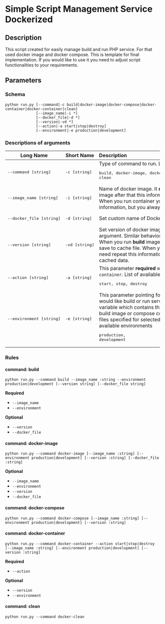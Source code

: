 # Simple Script Management Service Dockerized  

## Description 

This script created for easily manage build and run PHP service. For that  used docker image and docker compose. This is template for final implementation. If you would like to use it  you need to adjust script functionalities to your requirements.

## Parameters

### Schema

```shell
python run.py [--command|-c build|docker-image|docker-compose|docker-container|docker-container|clean]
              [--image_name|-i *]
              [--docker_file|-d *]
              [--version|-vd *]
              [--action|-a start|stop|destroy]
              [--environment|-e production|development]
```

### Descriptions of arguments

| **Long Name**                     | **Short Name**          | **Description**                                                                                                                                                                                                                                                                                                                |
|-----------------------------------|-------------------------|:-------------------------------------------------------------------------------------------------------------------------------------------------------------------------------------------------------------------------------------------------------------------------------------------------------------------------------|
| <pre>--command [string]</pre>     | <pre>-c [string]</pre>  | Type of command to run. List of available types: <pre>build, docker-image, docker-compose, docker-container, clean</pre>                                                                                                                                                                                                       |
| <pre>--image_name [string]</pre>  | <pre>-i [string]</pre>  | Name of docker image. It **required** when you **build** image after that this information save to cache file. When you run container you do not need repeat this information, but you always overwrite cached data.                                                                                                           |
| <pre>--docker_file [string]</pre> | <pre>-d [string]</pre>  | Set custom name of Dockerfile. Default is **Dockerfile**                                                                                                                                                                                                                                                                       |
| <pre>--version [string]</pre>     | <pre>-vd [string]</pre> | Set version of docker image. You can omit this argument. Similar behavior too `--image_name` argument. When you run **build** image after that this information save to cache file. When you run container you do not need repeat this information, but you always overwrite cached data.                                      |
| <pre>--action [string]</pre>      | <pre>-a [string]</pre>  | This parameter **required** when you run `docker-container`. List of available action types: <pre>start, stop, destroy</pre>                                                                                                                                                                                                   |
| <pre>--environment [string]</pre> | <pre>-e [string]</pre>  | This parameter pointing for which environment you would like build or run service. It sets proper shell variable which contains this information. When you use build image or compose commands then it uses proper files specified for selected environment. List of available environments <pre>production, development</pre> |

### Rules

#### command: build

```shell
python run.py --command build --image_name :string --environment production|development [--version string] [--docker_file string]
```

**Required**
* `--image_name`
* `--environment`

**Optional**
* `--version`
* `--docker_file`


#### command: docker-image

```shell
python run.py --command docker-image [--image_name :string] [--environment production|development] [--version :string] [--docker_file :string]
```

**Optional**
* `--image_name`
* `--environment`
* `--version`
* `--docker_file`

#### command: docker-compose

```shell
python run.py --command docker-compose [--image_name :string] [--environment production|development] [--version :string] 
```
#### command: docker-container
```shell
python run.py --command docker-container --action start|stop|destroy [--image_name :string] [--environment production|development] [--version :string]
```

**Required**
* `--action`

**Optional**
* `--version`
* `--environment`

#### command: clean

```shell
python run.py --command docker-clean
```